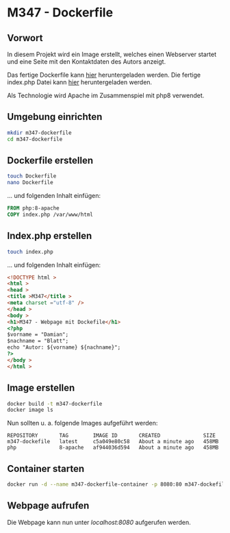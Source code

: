 # M347 - Dockerfile

## Vorwort

In diesem Projekt wird ein Image erstellt, welches einen Webserver startet und eine Seite mit den Kontaktdaten des Autors anzeigt.

Das fertige Dockerfile kann [hier](https://github.com/damblatt/M347-Dockerfile/blob/main/Dockerfile) heruntergeladen werden.
Die fertige index.php Datei kann [hier](https://github.com/damblatt/M347-Dockerfile/blob/main/index.php) heruntergeladen werden.

Als Technologie wird Apache im Zusammenspiel mit php8 verwendet.

## Umgebung einrichten

````bash
mkdir m347-dockerfile
cd m347-dockerfile
````

## Dockerfile erstellen

````bash
touch Dockerfile
nano Dockerfile
````

... und folgenden Inhalt einfügen:

````dockerfile
FROM php:8-apache
COPY index.php /var/www/html
````

## Index.php erstellen

````bash
touch index.php
````

... und folgenden Inhalt einfügen:

````html
<!DOCTYPE html >
<html >
<head >
<title >M347</title >
<meta charset ="utf-8" />
</head >
<body >
<h1>M347 - Webpage mit Dockefile</h1>
<?php
$vorname = "Damian";
$nachname = "Blatt";
echo "Autor: ${vorname} ${nachname}";
?> 
</body >
</html >
````

## Image erstellen

````bash
docker build -t m347-dockerfile
docker image ls
````

Nun sollten u. a. folgende Images aufgeführt werden:

````
REPOSITORY       TAG        IMAGE ID       CREATED              SIZE
m347-dockefile   latest     c5a049e80c58   About a minute ago   458MB
php              8-apache   af944036d594   About a minute ago	458MB
````

##  Container starten

````bash
docker run -d --name m347-dockerfile-container -p 8080:80 m347-dockefile
````

## Webpage aufrufen

Die Webpage kann nun unter _localhost:8080_ aufgerufen werden.

